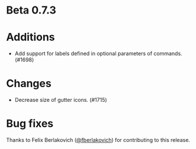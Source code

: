 # Beta 0.7.3

# Additions
* Add support for labels defined in optional parameters of commands. (#1698)

# Changes
* Decrease size of gutter icons. (#1715)

# Bug fixes

Thanks to Felix Berlakovich ([@fberlakovich](https://github.com/fberlakovich)) for contributing to this release.
